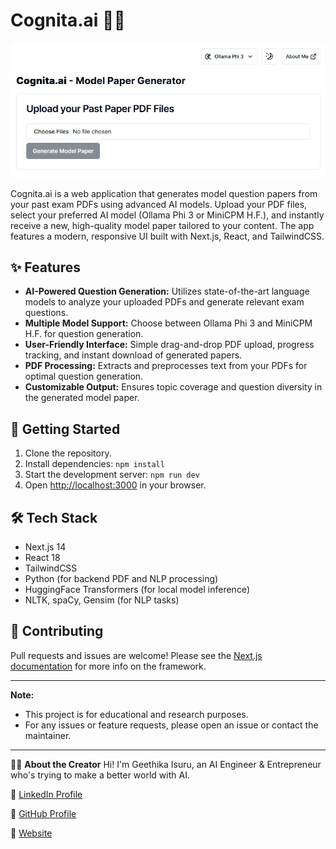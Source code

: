 # Cognita.ai 🧠📄

![App Screenshot](./public/screenshot.jpg)

Cognita.ai is a web application that generates model question papers from your past exam PDFs using advanced AI models. Upload your PDF files, select your preferred AI model (Ollama Phi 3 or MiniCPM H.F.), and instantly receive a new, high-quality model paper tailored to your content. The app features a modern, responsive UI built with Next.js, React, and TailwindCSS.

## ✨ Features

- **AI-Powered Question Generation:** Utilizes state-of-the-art language models to analyze your uploaded PDFs and generate relevant exam questions.
- **Multiple Model Support:** Choose between Ollama Phi 3 and MiniCPM H.F. for question generation.
- **User-Friendly Interface:** Simple drag-and-drop PDF upload, progress tracking, and instant download of generated papers.
- **PDF Processing:** Extracts and preprocesses text from your PDFs for optimal question generation.
- **Customizable Output:** Ensures topic coverage and question diversity in the generated model paper.

## 🚀 Getting Started

1. Clone the repository.
2. Install dependencies: `npm install`
3. Start the development server: `npm run dev`
4. Open [http://localhost:3000](http://localhost:3000) in your browser.

## 🛠️ Tech Stack

- Next.js 14
- React 18
- TailwindCSS
- Python (for backend PDF and NLP processing)
- HuggingFace Transformers (for local model inference)
- NLTK, spaCy, Gensim (for NLP tasks)

## 🤝 Contributing

Pull requests and issues are welcome! Please see the [Next.js documentation](https://nextjs.org/docs) for more info on the framework.

---

**Note:**  
- This project is for educational and research purposes.  
- For any issues or feature requests, please open an issue or contact the maintainer.

---

👨‍💻 **About the Creator**
Hi! I'm Geethika Isuru, an AI Engineer & Entrepreneur who's trying to make a better world with AI.

💼 [LinkedIn Profile](https://www.linkedin.com/in/geethikaisuru/)

📂 [GitHub Profile](https://github.com/geethikaisuru)

🛜 [Website](https://geethikaisuru.me/)

